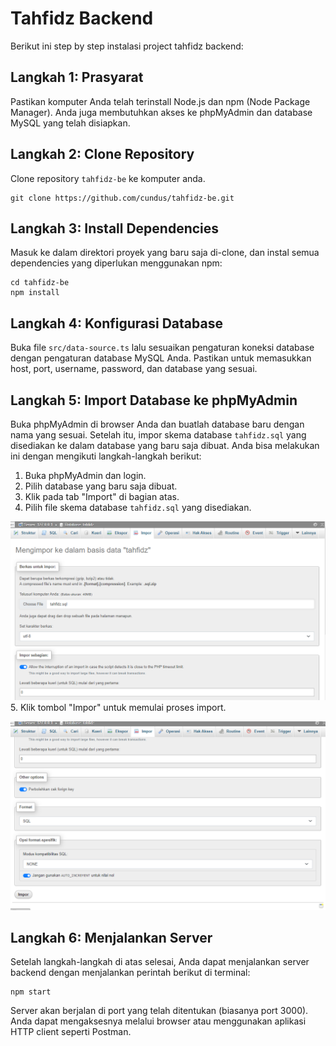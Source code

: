 # Tahfidz Backend

Berikut ini step by step instalasi project tahfidz backend:

## Langkah 1: Prasyarat

Pastikan komputer Anda telah terinstall Node.js dan npm (Node Package Manager). Anda juga membutuhkan akses ke phpMyAdmin dan database MySQL yang telah disiapkan.

## Langkah 2: Clone Repository

Clone repository `tahfidz-be` ke komputer anda.

```
git clone https://github.com/cundus/tahfidz-be.git
```

## Langkah 3: Install Dependencies

Masuk ke dalam direktori proyek yang baru saja di-clone, dan instal semua dependencies yang diperlukan menggunakan npm:

```
cd tahfidz-be
npm install
```

## Langkah 4: Konfigurasi Database

Buka file `src/data-source.ts` lalu sesuaikan pengaturan koneksi database dengan pengaturan database MySQL Anda. Pastikan untuk memasukkan host, port, username, password, dan database yang sesuai.

## Langkah 5: Import Database ke phpMyAdmin

Buka phpMyAdmin di browser Anda dan buatlah database baru dengan nama yang sesuai. Setelah itu, impor skema database `tahfidz.sql` yang disediakan ke dalam database yang baru saja dibuat. Anda bisa melakukan ini dengan mengikuti langkah-langkah berikut:

1. Buka phpMyAdmin dan login.
2. Pilih database yang baru saja dibuat.
3. Klik pada tab "Import" di bagian atas.
4. Pilih file skema database `tahfidz.sql` yang disediakan.

![Langkah 1: Klik Tab Import](/assets/1.png)
5. Klik tombol "Impor" untuk memulai proses import.

![Langkah 2: Klik Tombol Impor](/assets/2.png)

## Langkah 6: Menjalankan Server

Setelah langkah-langkah di atas selesai, Anda dapat menjalankan server backend dengan menjalankan perintah berikut di terminal:

```
npm start
```

Server akan berjalan di port yang telah ditentukan (biasanya port 3000). Anda dapat mengaksesnya melalui browser atau menggunakan aplikasi HTTP client seperti Postman.
